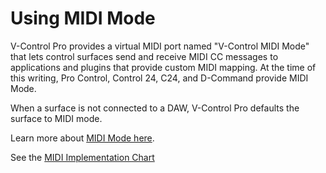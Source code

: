 # Using MIDI Mode

V-Control Pro provides a virtual MIDI port named "V-Control MIDI Mode" that lets control surfaces send and receive MIDI CC messages to applications and plugins that provide custom MIDI mapping. At the time of this writing, Pro Control, Control 24, C24, and D-Command provide MIDI Mode.

When a surface is not connected to a DAW, V-Control Pro defaults the surface to MIDI mode.

Learn more about [MIDI Mode here](https://neyrinck.com/midimode/).

See the [MIDI Implementation Chart](./midi-chart.md)